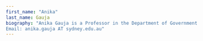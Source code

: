 ```yaml
---
first_name: "Anika"
last_name: Gauja
biography: "Anika Gauja is a Professor in the Department of Government and International Relations, Sydney University. She is the author of Party reform: The causes, challenges and consequences of organizational change (2017, OUP).
Email: anika.gauja AT sydney.edu.au"
---
```

